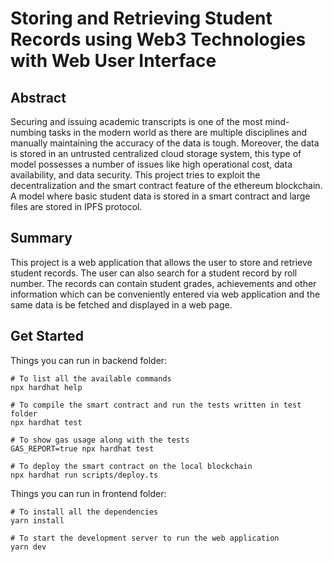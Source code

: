# Storing and Retrieving Student Records using Web3 Technologies with Web User Interface

## Abstract

Securing and issuing academic transcripts is one of the most mind-numbing tasks in the modern world as there are multiple disciplines and manually maintaining the accuracy of the data is tough. Moreover, the data is stored in an untrusted centralized cloud storage system, this type of model possesses a number of issues like high operational cost, data availability, and data security. This project tries to exploit the decentralization and the smart contract feature of the ethereum blockchain. A model where basic student data is stored in a smart contract and large files are stored in IPFS protocol.

## Summary

This project is a web application that allows the user to store and retrieve student records. The user can also search for a student record by roll number. The records can contain student grades, achievements and other information which can be conveniently entered via web application and the same data is be fetched and displayed in a web page.

## Get Started

Things you can run in backend folder:

```shell
# To list all the available commands
npx hardhat help

# To compile the smart contract and run the tests written in test folder
npx hardhat test

# To show gas usage along with the tests
GAS_REPORT=true npx hardhat test

# To deploy the smart contract on the local blockchain
npx hardhat run scripts/deploy.ts
```

Things you can run in frontend folder:

```shell
# To install all the dependencies
yarn install

# To start the development server to run the web application
yarn dev
```
